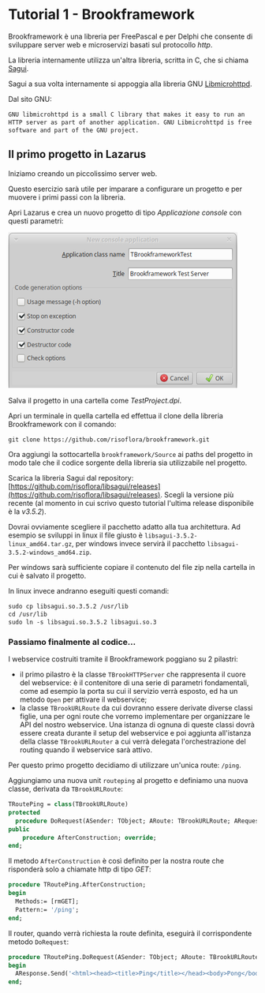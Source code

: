 # Tutorial 1 - Brookframework

Brookframework è una libreria per FreePascal e per Delphi che consente di sviluppare server web e microservizi basati sul protocollo *http*.

La libreria internamente utilizza un'altra libreria, scritta in C, che si chiama [Sagui](https://risoflora.github.io/libsagui/).

Sagui a sua volta internamente si appoggia alla libreria GNU [Libmicrohttpd](https://www.gnu.org/software/libmicrohttpd/).

Dal sito GNU:
```
GNU libmicrohttpd is a small C library that makes it easy to run an HTTP server as part of another application. GNU Libmicrohttpd is free software and part of the GNU project.
```

## Il primo progetto in Lazarus

Iniziamo creando un piccolissimo server web.

Questo esercizio sarà utile per imparare a configurare un progetto e per muovere i primi passi con la libreria.

Apri Lazarus e crea un nuovo progetto di tipo *Applicazione console* con questi parametri:

![New console application options](printscreens/new_console_application.png)

Salva il progetto in una cartella come *TestProject.dpi*.

Apri un terminale in quella cartella ed effettua il clone della libreria Brookframework con il comando:

```
git clone https://github.com/risoflora/brookframework.git
```

Ora aggiungi la sottocartella `brookframework/Source` ai paths del progetto in modo tale che il codice sorgente della libreria sia utilizzabile nel progetto.

Scarica la libreria Sagui dal repository: [https://github.com/risoflora/libsagui/releases](https://github.com/risoflora/libsagui/releases). Scegli la versione più recente (al momento in cui scrivo questo tutorial l'ultima release disponibile è la *v3.5.2*).

Dovrai ovviamente scegliere il pacchetto adatto alla tua architettura. Ad esempio se sviluppi in linux il file giusto è `libsagui-3.5.2-linux_amd64.tar.gz`, per windows invece servirà il pacchetto `libsagui-3.5.2-windows_amd64.zip`.

Per windows sarà sufficiente copiare il contenuto del file zip nella cartella in cui è salvato il progetto.

In linux invece andranno eseguiti questi comandi:
```
sudo cp libsagui.so.3.5.2 /usr/lib
cd /usr/lib
sudo ln -s libsagui.so.3.5.2 libsagui.so.3
```

### Passiamo finalmente al codice...

I webservice costruiti tramite il Brookframework poggiano su 2 pilastri:
  * il primo pilastro è la classe `TBrookHTTPServer` che rappresenta il cuore del webservice: è il contenitore di una serie di parametri fondamentali, come ad esempio la porta su cui il servizio verrà esposto, ed ha un metodo `Open` per attivare il webservice;
  * la classe `TBrookURLRoute` da cui dovranno essere derivate diverse classi figlie, una per ogni route che vorremo implementare per organizzare le API del nostro webservice. Una istanza di ognuna di queste classi dovrà essere creata durante il setup del webservice e poi aggiunta all'istanza della classe `TBrookURLRouter` a cui verrà delegata l'orchestrazione del routing quando il webservice sarà attivo.


Per questo primo progetto decidiamo di utilizzare un'unica route: `/ping`.

Aggiungiamo una nuova unit `routeping` al progetto e definiamo una nuova classe, derivata da `TBrookURLRoute`:

``` pascal
TRoutePing = class(TBrookURLRoute)
protected
  procedure DoRequest(ASender: TObject; ARoute: TBrookURLRoute; ARequest: TBrookHTTPRequest; AResponse: TBrookHTTPResponse); override;
public
    procedure AfterConstruction; override;
end;
```

Il metodo `AfterConstruction` è così definito per la nostra route che risponderà solo a chiamate http di tipo *GET*:

``` pascal
procedure TRoutePing.AfterConstruction;
begin
  Methods:= [rmGET];
  Pattern:= '/ping';
end;
```

Il router, quando verrà richiesta la route definita, eseguirà il corrispondente metodo `DoRequest`: 

``` pascal
procedure TRoutePing.DoRequest(ASender: TObject; ARoute: TBrookURLRoute; ARequest: TBrookHTTPRequest; AResponse: TBrookHTTPResponse);
begin
  AResponse.Send('<html><head><title>Ping</title></head><body>Pong</body></html>', 'text/html; charset=utf-8', 200);
end; 
```

